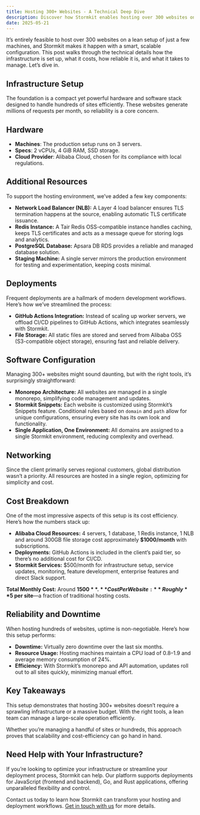 ```yaml
---
title: Hosting 300+ Websites - A Technical Deep Dive
description: Discover how Stormkit enables hosting over 300 websites on a lean infrastructure, with insights into setup, costs, reliability, and management.
date: 2025-05-21
---
```


It’s entirely feasible to host over 300 websites on a lean setup of just a few machines, and Stormkit makes it happen with a smart, scalable configuration. This post walks through the technical details how the infrastructure is set up, what it costs, how reliable it is, and what it takes to manage. Let’s dive in.

## Infrastructure Setup

The foundation is a compact yet powerful hardware and software stack designed to handle hundreds of sites efficiently. These websites generate millions of requests per month, so reliability is a core concern.

## Hardware

- **Machines**: The production setup runs on 3 servers.
- **Specs**: 2 vCPUs, 4 GiB RAM, SSD storage.
- **Cloud Provider**: Alibaba Cloud, chosen for its compliance with local regulations.

## Additional Resources

To support the hosting environment, we’ve added a few key components:

- **Network Load Balancer (NLB):** A Layer 4 load balancer ensures TLS termination happens at the source, enabling automatic TLS certificate issuance.
- **Redis Instance:** A Tair Redis OSS-compatible instance handles caching, keeps TLS certificates and acts as a message queue for storing logs and analytics.
- **PostgreSQL Database:** Apsara DB RDS provides a reliable and managed database solution.
- **Staging Machine:** A single server mirrors the production environment for testing and experimentation, keeping costs minimal.

## Deployments

Frequent deployments are a hallmark of modern development workflows. Here’s how we’ve streamlined the process:

- **GitHub Actions Integration:** Instead of scaling up worker servers, we offload CI/CD pipelines to GitHub Actions, which integrates seamlessly with Stormkit.
- **File Storage:** All static files are stored and served from Alibaba OSS (S3-compatible object storage), ensuring fast and reliable delivery.

## Software Configuration

Managing 300+ websites might sound daunting, but with the right tools, it’s surprisingly straightforward:

- **Monorepo Architecture:** All websites are managed in a single monorepo, simplifying code management and updates.
- **Stormkit Snippets:** Each website is customized using Stormkit’s Snippets feature. Conditional rules based on `domain` and `path` allow for unique configurations, ensuring every site has its own look and functionality.
- **Single Application, One Environment:** All domains are assigned to a single Stormkit environment, reducing complexity and overhead.

## Networking

Since the client primarily serves regional customers, global distribution wasn’t a priority. All resources are hosted in a single region, optimizing for simplicity and cost.

## Cost Breakdown

One of the most impressive aspects of this setup is its cost efficiency. Here’s how the numbers stack up:

- **Alibaba Cloud Resources:** 4 servers, 1 database, 1 Redis instance, 1 NLB and around 300GB file storage cost approximately **$1000/month** with subscriptions.
- **Deployments:** GitHub Actions is included in the client’s paid tier, so there’s no additional cost for CI/CD.
- **Stormkit Services:** $500/month for infrastructure setup, service updates, monitoring, feature development, enterprise features and direct Slack support.

**Total Monthly Cost:** Around **$1500**.  
**Cost Per Website:** Roughly **$5 per site**—a fraction of traditional hosting costs.

## Reliability and Downtime

When hosting hundreds of websites, uptime is non-negotiable. Here’s how this setup performs:

- **Downtime:** Virtually zero downtime over the last six months.
- **Resource Usage:** Hosting machines maintain a CPU load of 0.8–1.9 and average memory consumption of 24%.
- **Efficiency:** With Stormkit’s monorepo and API automation, updates roll out to all sites quickly, minimizing manual effort.

## Key Takeaways

This setup demonstrates that hosting 300+ websites doesn’t require a sprawling infrastructure or a massive budget. With the right tools, a lean team can manage a large-scale operation efficiently.

Whether you’re managing a handful of sites or hundreds, this approach proves that scalability and cost-efficiency can go hand in hand.

## Need Help with Your Infrastructure?

If you’re looking to optimize your infrastructure or streamline your deployment process, Stormkit can help. Our platform supports deployments for JavaScript (frontend and backend), Go, and Rust applications, offering unparalleled flexibility and control.

Contact us today to learn how Stormkit can transform your hosting and deployment workflows. [Get in touch with us](https://www.stormkit.io/enterprise) for more details.
